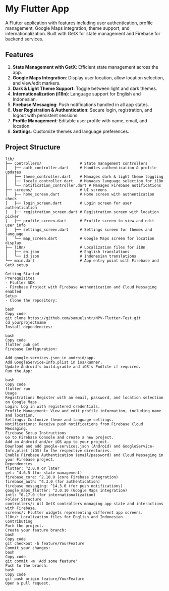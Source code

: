 # My Flutter App

A Flutter application with features including user authentication, profile management, Google Maps integration, theme support, and internationalization. Built with GetX for state management and Firebase for backend services.

## Features

1. **State Management with GetX**: Efficient state management across the app.
2. **Google Maps Integration**: Display user location, allow location selection, and view/edit markers.
3. **Dark & Light Theme Support**: Toggle between light and dark themes.
4. **Internationalization (i18n)**: Language support for English and Indonesian.
5. **Firebase Messaging**: Push notifications handled in all app states.
6. **User Registration & Authentication**: Secure login, registration, and logout with persistent sessions.
7. **Profile Management**: Editable user profile with name, email, and location.
8. **Settings**: Customize themes and language preferences.

## Project Structure

```plaintext
lib/
├── controllers/                 # State management controllers
│   ├── auth_controller.dart     # Handles authentication & profile updates
│   ├── theme_controller.dart    # Manages dark & light theme toggling
│   ├── locale_controller.dart   # Manages language selection for i18n
│   └── notification_controller.dart # Manages Firebase notifications
├── screens/                     # UI screens
│   ├── home_screen.dart         # Home screen with authentication check
│   ├── login_screen.dart        # Login screen for user authentication
│   ├── registration_screen.dart # Registration screen with location picker
│   ├── profile_screen.dart      # Profile screen to view and edit user info
│   ├── settings_screen.dart     # Settings screen for themes and language
│   └── map_screen.dart          # Google Maps screen for location display
├── l10n/                        # Localization files for i18n
│   ├── en.json                  # English translations
│   └── id.json                  # Indonesian translations
└── main.dart                    # App entry point with Firebase and GetX setup

Getting Started
Prerequisites
- Flutter SDK
- Firebase Project with Firebase Authentication and Cloud Messaging enabled
Setup
- Clone the repository:

bash
Copy code
git clone https://github.com/samuelsntr/NPV-Flutter-Test.git
cd yourprojectname
Install dependencies:

bash
Copy code
flutter pub get
Firebase Configuration:

Add google-services.json in android/app.
Add GoogleService-Info.plist in ios/Runner.
Update Android’s build.gradle and iOS’s Podfile if required.
Run the App:

bash
Copy code
flutter run
Usage
Registration: Register with an email, password, and location selection on Google Maps.
Login: Log in with registered credentials.
Profile Management: View and edit profile information, including name and location.
Settings: Customize theme and language settings.
Notifications: Receive push notifications from Firebase Cloud Messaging.
Firebase Setup Instructions
Go to Firebase Console and create a new project.
Add an Android and/or iOS app to your project.
Download and add google-services.json (Android) and GoogleService-Info.plist (iOS) to the respective directories.
Enable Firebase Authentication (email/password) and Cloud Messaging in your Firebase project.
Dependencies
flutter: ^2.0.0 or later
get: ^4.6.5 (for state management)
firebase_core: ^2.10.0 (core Firebase integration)
firebase_auth: ^4.3.0 (for authentication)
firebase_messaging: ^14.3.0 (for push notifications)
google_maps_flutter: ^2.0.10 (Google Maps integration)
intl: ^0.17.0 (for internationalization)
Folder Structure
controllers/: All GetX controllers managing app state and interactions with Firebase.
screens/: Flutter widgets representing different app screens.
l10n/: Localization files for English and Indonesian.
Contributing
Fork the project.
Create your feature branch:
bash
Copy code
git checkout -b feature/YourFeature
Commit your changes:
bash
Copy code
git commit -m 'Add some feature'
Push to the branch:
bash
Copy code
git push origin feature/YourFeature
Open a pull request.
```
